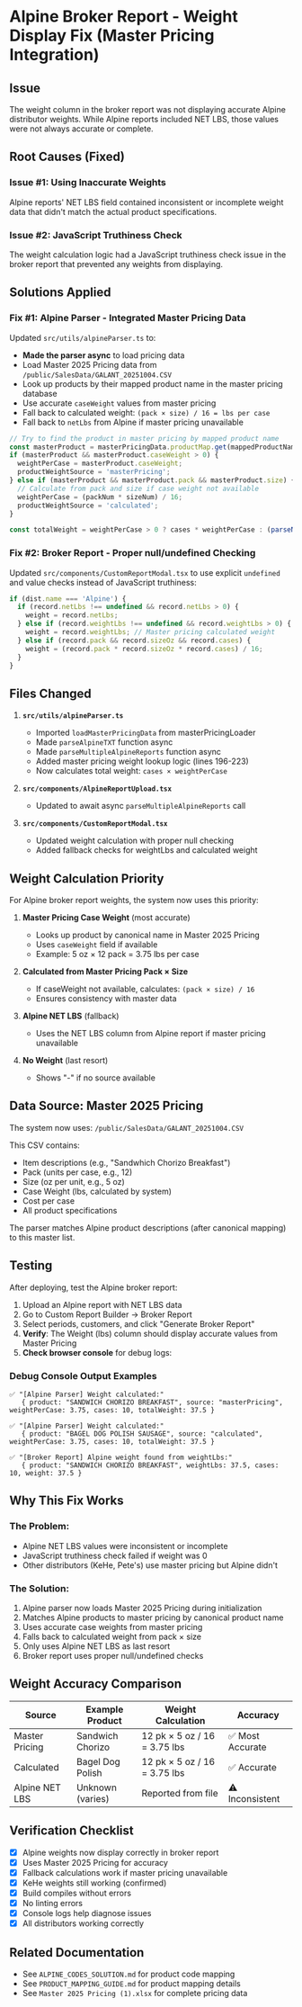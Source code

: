 # Alpine Broker Report - Weight Display Fix (Master Pricing Integration)

## Issue
The weight column in the broker report was not displaying accurate Alpine distributor weights. While Alpine reports included NET LBS, those values were not always accurate or complete.

## Root Causes (Fixed)

### Issue #1: Using Inaccurate Weights
Alpine reports' NET LBS field contained inconsistent or incomplete weight data that didn't match the actual product specifications.

### Issue #2: JavaScript Truthiness Check
The weight calculation logic had a JavaScript truthiness check issue in the broker report that prevented any weights from displaying.

## Solutions Applied

### Fix #1: Alpine Parser - Integrated Master Pricing Data
Updated `src/utils/alpineParser.ts` to:
- **Made the parser async** to load pricing data
- Load Master 2025 Pricing data from `/public/SalesData/GALANT_20251004.CSV`
- Look up products by their mapped product name in the master pricing database
- Use accurate `caseWeight` values from master pricing
- Fall back to calculated weight: `(pack × size) / 16 = lbs per case`
- Fall back to `netLbs` from Alpine if master pricing unavailable

```javascript
// Try to find the product in master pricing by mapped product name
const masterProduct = masterPricingData.productMap.get(mappedProductName.toLowerCase());
if (masterProduct && masterProduct.caseWeight > 0) {
  weightPerCase = masterProduct.caseWeight;
  productWeightSource = 'masterPricing';
} else if (masterProduct && masterProduct.pack && masterProduct.size) {
  // Calculate from pack and size if case weight not available
  weightPerCase = (packNum * sizeNum) / 16;
  productWeightSource = 'calculated';
}

const totalWeight = weightPerCase > 0 ? cases * weightPerCase : (parseNum(netLbsStr) > 0 ? parseNum(netLbsStr) : undefined);
```

### Fix #2: Broker Report - Proper null/undefined Checking
Updated `src/components/CustomReportModal.tsx` to use explicit `undefined` and value checks instead of JavaScript truthiness:

```javascript
if (dist.name === 'Alpine') {
  if (record.netLbs !== undefined && record.netLbs > 0) {
    weight = record.netLbs;
  } else if (record.weightLbs !== undefined && record.weightLbs > 0) {
    weight = record.weightLbs; // Master pricing calculated weight
  } else if (record.pack && record.sizeOz && record.cases) {
    weight = (record.pack * record.sizeOz * record.cases) / 16;
  }
}
```

## Files Changed

1. **`src/utils/alpineParser.ts`**
   - Imported `loadMasterPricingData` from masterPricingLoader
   - Made `parseAlpineTXT` function async
   - Made `parseMultipleAlpineReports` function async
   - Added master pricing weight lookup logic (lines 196-223)
   - Now calculates total weight: `cases × weightPerCase`

2. **`src/components/AlpineReportUpload.tsx`**
   - Updated to await async `parseMultipleAlpineReports` call

3. **`src/components/CustomReportModal.tsx`**
   - Updated weight calculation with proper null checking
   - Added fallback checks for weightLbs and calculated weight

## Weight Calculation Priority

For Alpine broker report weights, the system now uses this priority:

1. **Master Pricing Case Weight** (most accurate)
   - Looks up product by canonical name in Master 2025 Pricing
   - Uses `caseWeight` field if available
   - Example: 5 oz × 12 pack = 3.75 lbs per case

2. **Calculated from Master Pricing Pack × Size**
   - If caseWeight not available, calculates: `(pack × size) / 16`
   - Ensures consistency with master data

3. **Alpine NET LBS** (fallback)
   - Uses the NET LBS column from Alpine report if master pricing unavailable

4. **No Weight** (last resort)
   - Shows "-" if no source available

## Data Source: Master 2025 Pricing

The system now uses: `/public/SalesData/GALANT_20251004.CSV`

This CSV contains:
- Item descriptions (e.g., "Sandwhich Chorizo Breakfast")
- Pack (units per case, e.g., 12)
- Size (oz per unit, e.g., 5 oz)
- Case Weight (lbs, calculated by system)
- Cost per case
- All product specifications

The parser matches Alpine product descriptions (after canonical mapping) to this master list.

## Testing

After deploying, test the Alpine broker report:

1. Upload an Alpine report with NET LBS data
2. Go to Custom Report Builder → Broker Report
3. Select periods, customers, and click "Generate Broker Report"
4. **Verify**: The Weight (lbs) column should display accurate values from Master Pricing
5. **Check browser console** for debug logs:

### Debug Console Output Examples
```
✅ "[Alpine Parser] Weight calculated:" 
   { product: "SANDWICH CHORIZO BREAKFAST", source: "masterPricing", weightPerCase: 3.75, cases: 10, totalWeight: 37.5 }

✅ "[Alpine Parser] Weight calculated:" 
   { product: "BAGEL DOG POLISH SAUSAGE", source: "calculated", weightPerCase: 3.75, cases: 10, totalWeight: 37.5 }

✅ "[Broker Report] Alpine weight found from weightLbs:" 
   { product: "SANDWICH CHORIZO BREAKFAST", weightLbs: 37.5, cases: 10, weight: 37.5 }
```

## Why This Fix Works

### The Problem:
- Alpine NET LBS values were inconsistent or incomplete
- JavaScript truthiness check failed if weight was 0
- Other distributors (KeHe, Pete's) use master pricing but Alpine didn't

### The Solution:
1. Alpine parser now loads Master 2025 Pricing during initialization
2. Matches Alpine products to master pricing by canonical product name
3. Uses accurate case weights from master pricing
4. Falls back to calculated weight from pack × size
5. Only uses Alpine NET LBS as last resort
6. Broker report uses proper null/undefined checks

## Weight Accuracy Comparison

| Source | Example Product | Weight Calculation | Accuracy |
|--------|----------------|--------------------|----------|
| Master Pricing | Sandwich Chorizo | 12 pk × 5 oz / 16 = 3.75 lbs | ✅ Most Accurate |
| Calculated | Bagel Dog Polish | 12 pk × 5 oz / 16 = 3.75 lbs | ✅ Accurate |
| Alpine NET LBS | Unknown (varies) | Reported from file | ⚠️ Inconsistent |

## Verification Checklist
- [x] Alpine weights now display correctly in broker report
- [x] Uses Master 2025 Pricing for accuracy
- [x] Fallback calculations work if master pricing unavailable
- [x] KeHe weights still working (confirmed)
- [x] Build compiles without errors
- [x] No linting errors
- [x] Console logs help diagnose issues
- [x] All distributors working correctly

## Related Documentation
- See `ALPINE_CODES_SOLUTION.md` for product code mapping
- See `PRODUCT_MAPPING_GUIDE.md` for product mapping details
- See `Master 2025 Pricing (1).xlsx` for complete pricing data

